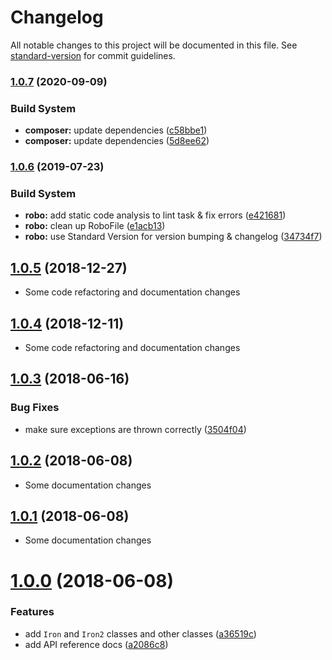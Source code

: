 # Changelog

All notable changes to this project will be documented in this file. See [standard-version](https://github.com/conventional-changelog/standard-version) for commit guidelines.

### [1.0.7](https://github.com/shawm11/iron-crypto-php/compare/v1.0.6...v1.0.7) (2020-09-09)


### Build System

* **composer:** update dependencies ([c58bbe1](https://github.com/shawm11/iron-crypto-php/commit/c58bbe1))
* **composer:** update dependencies ([5d8ee62](https://github.com/shawm11/iron-crypto-php/commit/5d8ee62))



### [1.0.6](https://github.com/shawm11/iron-crypto-php/compare/v1.0.5...v1.0.6) (2019-07-23)


### Build System

* **robo:** add static code analysis to lint task & fix errors ([e421681](https://github.com/shawm11/iron-crypto-php/commit/e421681))
* **robo:** clean up RoboFile ([e1acb13](https://github.com/shawm11/iron-crypto-php/commit/e1acb13))
* **robo:** use Standard Version for version bumping & changelog ([34734f7](https://github.com/shawm11/iron-crypto-php/commit/34734f7))



## [1.0.5](https://github.com/shawm11/iron-crypto-php/compare/v1.0.4...v1.0.5) (2018-12-27)

* Some code refactoring and documentation changes



## [1.0.4](https://github.com/shawm11/iron-crypto-php/compare/v1.0.3...v1.0.4) (2018-12-11)

* Some code refactoring and documentation changes



## [1.0.3](https://github.com/shawm11/iron-crypto-php/compare/v1.0.2...v1.0.3) (2018-06-16)


### Bug Fixes

* make sure exceptions are thrown correctly ([3504f04](https://github.com/shawm11/iron-crypto-php/commit/3504f04))



## [1.0.2](https://github.com/shawm11/iron-crypto-php/compare/v1.0.1...v1.0.2) (2018-06-08)

* Some documentation changes



## [1.0.1](https://github.com/shawm11/iron-crypto-php/compare/v1.0.0...v1.0.1) (2018-06-08)

* Some documentation changes



# [1.0.0](https://github.com/shawm11/iron-crypto-php/compare/a36519c...v1.0.0) (2018-06-08)


### Features

* add `Iron` and `Iron2` classes and other classes ([a36519c](https://github.com/shawm11/iron-crypto-php/commit/a36519c))
* add API reference docs ([a2086c8](https://github.com/shawm11/iron-crypto-php/commit/a2086c8))
